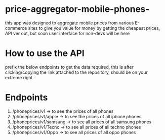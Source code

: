 # price-aggregator-mobile-phones-
this app was designed to aggregate mobile prices from various E-commerce sites to give you value for money by getting the cheapest prices, API ver out, but soon user interface for non-devs will be here

# How to use the API
prefix the below endpoints to get the data required, this is after clicking/copying the link attached to the repository, should be on your extreme right

# Endpoints 
1. /phoneprices/v1 -> to see the prices of all phones
2. /phoneprices/v1/apple -> to see the prices of all iphone phones
3. /phoneprices/v1/samsung -> to see all prices of all samsung phones
4. /phoneprices/v1/Tecno -> to see all prices of all  techno phones
5. /phoneprices/v1/Oppo -> to see all prices of all oppo phones
